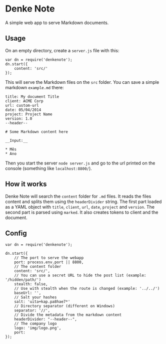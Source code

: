 # Denke Note

A simple web app to serve Markdown documents.

## Usage

On an empty directory, create a `server.js` file with this:

    var dn = require('denkenote');
    dn.start({
        content: 'src/'
    });

This will serve the Markdown files on the `src` folder. You can save a simple markdown `example.md` there:

    title: My document Title
    client: ACME Corp
    url: custom-url
    date: 05/04/2014
    project: Project Name
    version: 1.0
    --header--
    
    # Some Markdown content here
    
    __Input:__
    
    * Mês
    * Ano

Then you start the server `node server.js` and go to the url printed on the console (something like `localhost:8800/`).

## How it works

Denke Note will search the `content` folder for `.md` files. It reads the files content and splits them using the `headerDivider` string. The first part loaded as a YAML object with `title`, `client`, `url`, `date`, `project` and `version`. The second part is parsed using `marked`. It also creates tokens to client and the document.

## Config

    var dn = require('denkenote');
    
    dn.start({
        // The port to serve the webapp
        port: process.env.port || 8800, 
        // The content folder
        content: 'src/', 
        // You can use a secret URL to hide the post list (example: '/hidden/path/')
        stealth: false, 
        // Use with stealth when the route is changed (example: '../../')
        baseUrl: '', 
        // Salt your hashes
        salt: 'uita+kap.pa8hae7*' 
        // Directory separator (different on Windows)
        separator: '//',
        // Divide the metadata from the markdown content 
        headerDivider: "--header--",
        // The company logo
        logo: 'img/logo.png',
        port: 
    }); 